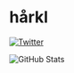 # hårkl

[<img src="https://img.shields.io/badge/Twitter-harkl_-%231DA1F2.svg?style=flat-square&logo=twitter" alt="Twitter">](https://x.com/harkl_)

![GitHub Stats](https://github-readme-stats.vercel.app/api?username=h4rkl&show_icons=true&theme=radical&hide_border=true&rank_icon=percentile&hide=contribs,issues)

